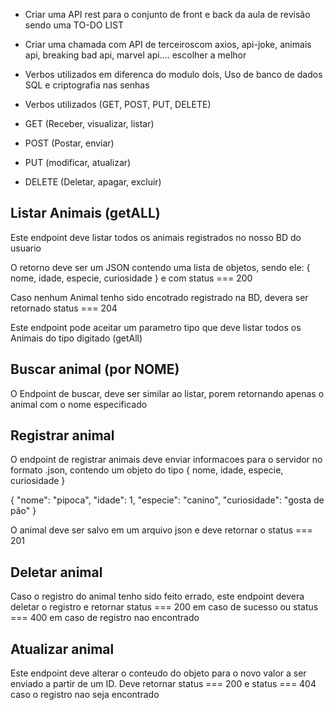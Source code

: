 - Criar uma API rest para o conjunto de front e back da aula de revisão sendo uma TO-DO LIST 
- Criar uma chamada com API de terceiroscom axios, api-joke, animais api, breaking bad api, marvel api.... escolher a melhor 
- Verbos utilizados em diferenca do modulo dois, Uso de banco de dados SQL e criptografia nas senhas 

- Verbos utilizados (GET, POST, PUT, DELETE)

- GET (Receber, visualizar, listar)
- POST (Postar, enviar)
- PUT (modificar, atualizar)
- DELETE (Deletar, apagar, excluir)

## Listar Animais (getALL)
Este endpoint deve listar todos os animais registrados no nosso BD do usuario

O retorno deve ser um JSON contendo uma lista de objetos, sendo ele: { nome, idade, especie, curiosidade } e com status === 200

Caso nenhum Animal tenho sido encotrado registrado na BD, devera ser retornado status === 204

Este endpoint pode aceitar um parametro tipo que deve listar todos os Animais do tipo digitado (getAll)

## Buscar animal (por NOME)
O Endpoint de buscar, deve ser similar ao listar, porem retornando apenas o animal com o nome especificado

## Registrar animal
O endpoint de registrar animais deve enviar informacoes para o servidor no formato .json, contendo um objeto do tipo { nome, idade, especie, curiosidade }

{
    "nome": "pipoca",
    "idade": 1,
    "especie": "canino",
    "curiosidade": "gosta de pão"
}

O animal deve ser salvo em um arquivo json e deve retornar o status === 201

## Deletar animal
Caso o registro do animal tenho sido feito errado, este endpoint devera deletar o registro e retornar status === 200 em caso de sucesso ou status === 400 em caso de registro nao encontrado

## Atualizar animal
Este endpoint deve alterar o conteudo do objeto para o novo valor a ser enviado a partir de um ID. Deve retornar status === 200 e status === 404 caso o registro nao seja encontrado

